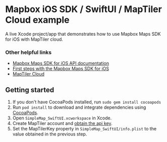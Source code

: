 # Mapbox iOS SDK / SwiftUI / MapTiler Cloud example

A live Xcode project/app that demonstrates how to use Mapbox Maps SDK for iOS with MapTiler cloud.

### Other helpful links
- [Mapbox Maps SDK for iOS API documentation](https://docs.mapbox.com/ios/api/maps/)
- [First steps with the Mapbox Maps SDK for iOS](https://docs.mapbox.com/help/tutorials/first-steps-ios-sdk/)
- [MapTiler Cloud](https://www.maptiler.com/cloud/)

## Getting started
1. If you don't have CocoaPods installed, run `sudo gem install cocoapods`
1. Run `pod install` to download and integrate dependencies using [CocoaPods](https://cocoapods.org).
1. Open `SimpleMap_SwiftUI.xcworkspace` in Xcode.
1. Create MapTiler account and [obtain the api key](https://cloud.maptiler.com/account/keys).
1. Set the MapTilerKey property in `SimpleMap_SwiftUI/info.plist` to the value obtained in the previous step.
